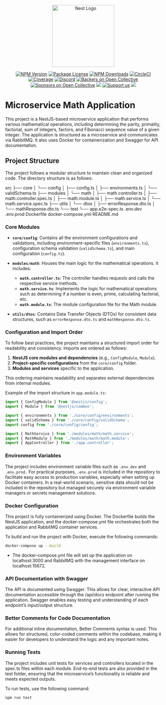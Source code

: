 <p align="center">
  <a href="http://nestjs.com/" target="blank"><img src="https://nestjs.com/img/logo-small.svg" width="200" alt="Nest Logo" /></a>
</p>

[circleci-image]: https://img.shields.io/circleci/build/github/nestjs/nest/master?token=abc123def456
[circleci-url]: https://circleci.com/gh/nestjs/nest

  <p align="center"></p>
    <p align="center">
<a href="https://www.npmjs.com/~nestjscore" target="_blank"><img src="https://img.shields.io/npm/v/@nestjs/core.svg" alt="NPM Version" /></a>
<a href="https://www.npmjs.com/~nestjscore" target="_blank"><img src="https://img.shields.io/npm/l/@nestjs/core.svg" alt="Package License" /></a>
<a href="https://www.npmjs.com/~nestjscore" target="_blank"><img src="https://img.shields.io/npm/dm/@nestjs/common.svg" alt="NPM Downloads" /></a>
<a href="https://circleci.com/gh/nestjs/nest" target="_blank"><img src="https://img.shields.io/circleci/build/github/nestjs/nest/master" alt="CircleCI" /></a>
<a href="https://coveralls.io/github/nestjs/nest?branch=master" target="_blank"><img src="https://coveralls.io/repos/github/nestjs/nest/badge.svg?branch=master#9" alt="Coverage" /></a>
<a href="https://discord.gg/G7Qnnhy" target="_blank"><img src="https://img.shields.io/badge/discord-online-brightgreen.svg" alt="Discord"/></a>
<a href="https://opencollective.com/nest#backer" target="_blank"><img src="https://opencollective.com/nest/backers/badge.svg" alt="Backers on Open Collective" /></a>
<a href="https://opencollective.com/nest#sponsor" target="_blank"><img src="https://opencollective.com/nest/sponsors/badge.svg" alt="Sponsors on Open Collective" /></a>
  <a href="https://paypal.me/kamilmysliwiec" target="_blank"><img src="https://img.shields.io/badge/Donate-PayPal-ff3f59.svg"/></a>
    <a href="https://opencollective.com/nest#sponsor"  target="_blank"><img src="https://img.shields.io/badge/Support%20us-Open%20Collective-41B883.svg" alt="Support us"></a>
  <a href="https://twitter.com/nestframework" target="_blank"><img src="https://img.shields.io/twitter/follow/nestframework.svg?style=social&label=Follow"></a>
</p>

# Microservice Math Application

This project is a NestJS-based microservice application that performs various mathematical operations, including determining the parity, primality, factorial, sum of integers, factors, and Fibonacci sequence value of a given integer. The application is structured as a microservice and communicates via RabbitMQ. It also uses Docker for containerization and Swagger for API documentation.

## Project Structure

The project follows a modular structure to maintain clean and organized code. The directory structure is as follows:

src
├── core
│   └── config
│       ├── config.ts
│       ├── environments.ts
│       └── validSchema.ts
├── modules
│   └── math
│       ├── math.controller.ts
│       ├── math.controller.spec.ts
│       ├── math.module.ts
│       ├── math.service.ts
│       └── math.service.spec.ts
├── utils
│   └── dtos
│       ├── errorResponse.dto.ts
│       └── mathResponse.dto.ts
└── test
    └── app.e2e-spec.ts
.env.dev
.env.prod
Dockerfile
docker-compose.yml
README.md



### Core Modules

- **`core/config`**: Contains all the environment configurations and validations, including environment-specific files (`environments.ts`), configuration schema validation (`validSchema.ts`), and main configuration (`config.ts`).
  
- **`modules/math`**: Houses the main logic for the mathematical operations. It includes:
  - **`math.controller.ts`**: The controller handles requests and calls the respective service methods.
  - **`math.service.ts`**: Implements the logic for mathematical operations such as determining if a number is even, prime, calculating factorial, etc.
  - **`math.module.ts`**: The module configuration file for the Math module.
  
- **`utils/dtos`**: Contains Data Transfer Objects (DTOs) for consistent data structures, such as `errorResponse.dto.ts` and `mathResponse.dto.ts`.

### Configuration and Import Order

To follow best practices, the project maintains a structured import order for readability and consistency. Imports are ordered as follows:

1. **NestJS core modules and dependencies** (e.g., `ConfigModule`, `Module`).
2. **Project-specific configurations** from the `core/config` folder.
3. **Modules and services** specific to the application.

This ordering maintains readability and separates external dependencies from internal modules.

Example of the import structure in `app.module.ts`:

```typescript
import { ConfigModule } from '@nestjs/config';
import { Module } from '@nestjs/common';

import { environments } from './core/config/environments';
import { validSchema } from './core/config/validSchema';
import config from './core/config/config';

import { MathService } from './modules/math/math.service';
import { MathModule } from './modules/math/math.module';
import { AppController } from './app.controller';
```

### Environment Variables

The project includes environment variable files such as `.env.dev` and `.env.prod.` For practical purposes, `.env.prod` is included in the repository to facilitate easy access to production variables, especially when setting up Docker containers. In a real-world scenario, sensitive data should not be included in the repository but managed securely via environment variable managers or secrets management solutions.

### Docker Configuration
This project is fully containerized using Docker. The Dockerfile builds the NestJS application, and the docker-compose.yml file orchestrates both the application and RabbitMQ container services.

To build and run the project with Docker, execute the following commands:

```bash
docker-compose up --build
```

- The docker-compose.yml file will set up the application on localhost:3000 and RabbitMQ with the management interface on localhost:15672.

### API Documentation with Swagger
The API is documented using Swagger. This allows for clear, interactive API documentation accessible through the /api/docs endpoint after running the application. Swagger enables easy testing and understanding of each endpoint’s input/output structure.

### Better Comments for Code Documentation
For additional inline documentation, Better Comments syntax is used. This allows for structured, color-coded comments within the codebase, making it easier for developers to understand the logic and any important notes.

### Running Tests
The project includes unit tests for services and controllers located in the spec.ts files within each module. End-to-end tests are also provided in the test folder, ensuring that the microservice’s functionality is reliable and meets expected outputs.

To run tests, use the following command:
```bash
npm run test
```